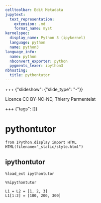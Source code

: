 ```yaml
---
celltoolbar: Edit Metadata
jupytext:
  text_representation:
    extension: .md
    format_name: myst
kernelspec:
  display_name: Python 3 (ipykernel)
  language: python
  name: python3
language_info:
  name: python
  nbconvert_exporter: python
  pygments_lexer: ipython3
nbhosting:
  title: pythontutor
---
```


+++ {"slideshow": {"slide_type": "-"}}

Licence CC BY-NC-ND, Thierry Parmentelat

+++ {"tags": []}

# pythontutor

```{code-cell} ipython3
from IPython.display import HTML
HTML(filename="_static/style.html")
```

## ipythontutor

```{code-cell} ipython3
%load_ext ipythontutor
```

```{code-cell} ipython3
%%ipythontutor

L1 = L2 = [1, 2, 3]
L1[1:2] = [100, 200, 300]
```
